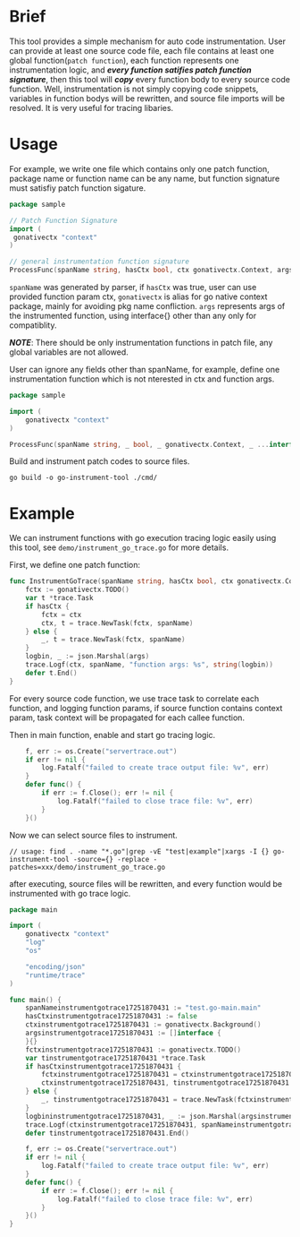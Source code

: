 # Brief

This tool provides a simple  mechanism for auto code instrumentation. 
User can provide at least one source code file, each file contains at least one global function(`patch function`),
each function represents one instrumentation logic, and ***every function satifies patch function signature***,
then this tool will ***copy*** every function body to every source code function.
Well, instrumentation is not simply copying code snippets, variables in function bodys will be rewritten, and source
file imports will be resolved.
It is very useful for tracing libaries. 

# Usage

For example, we write one file which contains only one patch function, package name or function name can be any name,
but function signature must satisfiy patch function sigature.

```go
package sample

// Patch Function Signature
import (
 gonativectx "context"
)

// general instrumentation function signature
ProcessFunc(spanName string, hasCtx bool, ctx gonativectx.Context, args ...interface{})
```

`spanName` was generated by parser, if `hasCtx` was true, user can use provided function param ctx,
`gonativectx` is alias for go native context package, mainly for avoiding pkg name confliction.
`args` represents args of the instrumented function, using interface{} other than any only for compatiblity.

***NOTE***: There should be only instrumentation functions in patch file, any global variables are not allowed.

User can ignore any fields other than spanName, for example, define one instrumentation function which is not nterested in ctx and function args.

```go
package sample

import (
    gonativectx "context"
)

ProcessFunc(spanName string, _ bool, _ gonativectx.Context, _ ...interface{})
```

Build and instrument patch codes to source files.

```shell
go build -o go-instrument-tool ./cmd/
```

# Example

We can instrument functions with go execution tracing logic easily using this tool, see `demo/instrument_go_trace.go` for more details.

First, we define one patch function:

```go
func InstrumentGoTrace(spanName string, hasCtx bool, ctx gonativectx.Context, args ...interface{}) {
	fctx := gonativectx.TODO()
	var t *trace.Task
	if hasCtx {
		fctx = ctx
		ctx, t = trace.NewTask(fctx, spanName)
	} else {
		_, t = trace.NewTask(fctx, spanName)
	}
	logbin, _ := json.Marshal(args)
	trace.Logf(ctx, spanName, "function args: %s", string(logbin))
	defer t.End()
}
```

For every source code function, we use trace task to correlate each function, and logging function params, if source function contains context param, task context will be propagated for each callee function.

Then in main function, enable and start go tracing logic.

```go
    f, err := os.Create("servertrace.out")
    if err != nil {
        log.Fatalf("failed to create trace output file: %v", err)
    }   
    defer func() {
        if err := f.Close(); err != nil {
            log.Fatalf("failed to close trace file: %v", err)
        }   
    }()
```

Now we can select source files to instrument.

```shell
// usage: find . -name "*.go"|grep -vE "test|example"|xargs -I {} go-instrument-tool -source={} -replace -patches=xxx/demo/instrument_go_trace.go

```

after executing, source files will be rewritten, and every function would be instrumented with go trace logic.

```go
package main

import (
    gonativectx "context"
    "log"
    "os"

    "encoding/json"
    "runtime/trace"
)

func main() {
    spanNameinstrumentgotrace17251870431 := "test.go-main.main"
    hasCtxinstrumentgotrace17251870431 := false
    ctxinstrumentgotrace17251870431 := gonativectx.Background()
    argsinstrumentgotrace17251870431 := []interface {
    }{} 
    fctxinstrumentgotrace17251870431 := gonativectx.TODO()
    var tinstrumentgotrace17251870431 *trace.Task
    if hasCtxinstrumentgotrace17251870431 {
        fctxinstrumentgotrace17251870431 = ctxinstrumentgotrace17251870431
        ctxinstrumentgotrace17251870431, tinstrumentgotrace17251870431 = trace.NewTask(fctxinstrumentgotrace17251870431, spanNameinstrumentgotrace17251870431)
    } else {
        _, tinstrumentgotrace17251870431 = trace.NewTask(fctxinstrumentgotrace17251870431, spanNameinstrumentgotrace17251870431)
    }   
    logbininstrumentgotrace17251870431, _ := json.Marshal(argsinstrumentgotrace17251870431)
    trace.Logf(ctxinstrumentgotrace17251870431, spanNameinstrumentgotrace17251870431, "function args: %s", string(logbininstrumentgotrace17251870431))
    defer tinstrumentgotrace17251870431.End()

    f, err := os.Create("servertrace.out")
    if err != nil {
        log.Fatalf("failed to create trace output file: %v", err)
    }   
    defer func() {
        if err := f.Close(); err != nil {
            log.Fatalf("failed to close trace file: %v", err)
        }
    }() 
}
```

